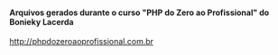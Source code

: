 #### Arquivos gerados durante o curso "PHP do Zero ao Profissional" do Bonieky Lacerda
http://phpdozeroaoprofissional.com.br

